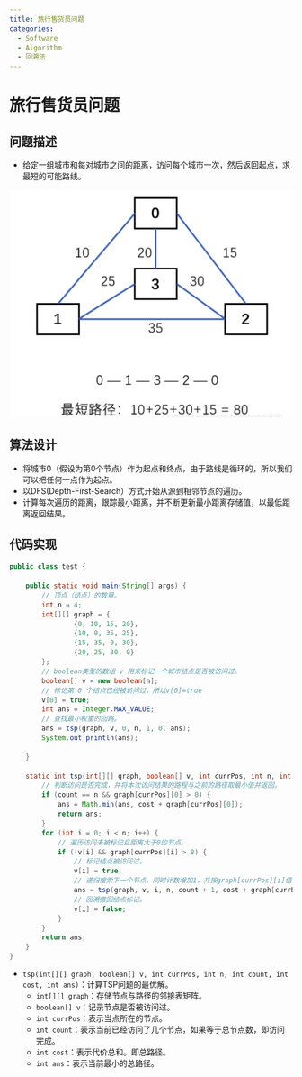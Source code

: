 ```yaml
---
title: 旅行售货员问题
categories:
  - Software
  - Algorithm
  - 回溯法
---
```

# 旅行售货员问题

## 问题描述

- 给定一组城市和每对城市之间的距离，访问每个城市一次，然后返回起点，求最短的可能路线。

<img src="https://raw.githubusercontent.com/LuShan123888/Files/main/Pictures/2020-12-10-image-20201210221210394.png" alt="image-20201210221210394" style="zoom:50%;" />

## 算法设计

- 将城市0（假设为第0个节点）作为起点和终点，由于路线是循环的，所以我们可以把任何一点作为起点。
- 以DFS(Depth-First-Search）方式开始从源到相邻节点的遍历。
- 计算每次遍历的距离，跟踪最小距离，并不断更新最小距离存储值，以最低距离返回结果。

## 代码实现

```java
public class test {

    public static void main(String[] args) {
        // 顶点（结点）的数量。
        int n = 4;
        int[][] graph = {
                {0, 10, 15, 20},
                {10, 0, 35, 25},
                {15, 35, 0, 30},
                {20, 25, 30, 0}
        };
        // boolean类型的数组 v 用来标记一个城市结点是否被访问过。
        boolean[] v = new boolean[n];
        // 标记第 0 个结点已经被访问过，所以v[0]=true
        v[0] = true;
        int ans = Integer.MAX_VALUE;
        // 查找最小权重的回路。
        ans = tsp(graph, v, 0, n, 1, 0, ans);
        System.out.println(ans);

    }

    static int tsp(int[][] graph, boolean[] v, int currPos, int n, int count, int cost, int ans) {
        // 判断访问是否完成，并将本次访问结果的路程与之前的路径取最小值并返回。
        if (count == n && graph[currPos][0] > 0) {
            ans = Math.min(ans, cost + graph[currPos][0]);
            return ans;
        }
        for (int i = 0; i < n; i++) {
            // 遍历访问未被标记且距离大于0的节点。
            if (!v[i] && graph[currPos][i] > 0) {
                // 标记结点被访问过。
                v[i] = true;
                // 递归搜索下一个节点，同时计数增加1，并按graph[currPos][i]值增加代价。
                ans = tsp(graph, v, i, n, count + 1, cost + graph[currPos][i], ans);
                // 回溯撤回结点标记。
                v[i] = false;
            }
        }
        return ans;
    }
}
```

- `tsp(int[][] graph, boolean[] v, int currPos, int n, int count, int cost, int ans)`：计算TSP问题的最优解。
    - `int[][] graph`：存储节点与路径的邻接表矩阵。
    - `boolean[] v`：记录节点是否被访问过。
    - `int currPos`：表示当点所在的节点。
    - `int count`：表示当前已经访问了几个节点，如果等于总节点数，即访问完成。
    - `int cost`：表示代价总和。即总路径。
    - `int ans`：表示当前最小的总路径。